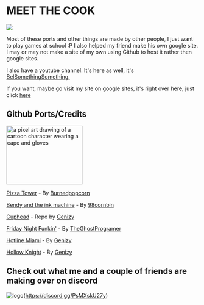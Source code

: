 # MEET THE COOK

<img src="https://lh3.googleusercontent.com/sitesv/AICyYdaMEOr0MOYLRO8FFzyP83idldbOWUrib31keDRHxfKwVkfBXT6leK3-cUmb3aNXgyOhTuTRn6nXmtx8DSfJvuARCBZbyut4Xg5EgqR-gdElwIJyLV_KLka0WqVU5xZ8W50wkVxyXDOMEbuVcoK4E-Asgk8RNWXFD9LLCkO9_M2TKqXA5oeym9xi89HRqKd4sN995oeXQlTaZ7CHfbO0h6tO4C_13pI6Es0vw5Y=w1280" class="CENy8b" role="img">

Most of these ports and other things are made by other people, I just want to play games at school :P
I also helped my friend make his own google site. I may or may not make a site of my own using Github to host it rather then google sites.

I also have a youtube channel. It's here as well, it's [BelSomethingSomething.](https://www.youtube.com/@Belgaminglol)

If you want, maybe go visit my site on google sites, it's right over here, just click [here](https://sites.google.com/online.houstonisd.org/the-noises-game-store/update-logs)

## Github Ports/Credits

<img src="https://media.tenor.com/0gNuAJcU-R4AAAAi/noise-the-noise.gif" width="200" height="154" alt="a pixel art drawing of a cartoon character wearing a cape and gloves" fetchpriority="high" style="max-width: 324px; background-color: unset;">

[Pizza Tower](https://github.com/Belcrafting/Pizza-Tower) - By [Burnedpopcorn](https://github.com/burnedpopcorn)

[Bendy and the ink machine](https://github.com/Belcrafting/Bendy-And-The-Ink-Machine) - By [98cornbin](https://98cornbin.netlify.app/)

[Cuphead](https://github.com/Belcrafting/cuphead) - Repo by [Genizy](https://github.com/genizy)

[Friday Night Funkin'](https://github.com/Belcrafting/Funkin) - By [TheGhostProgramer](https://github.com/GhostTheProgramer)

[Hotline Miami](https://github.com/Belcrafting/hotline-miami) - By [Genizy](https://github.com/genizy)

[Hollow Knight](https://github.com/Belcrafting/hollow-knight) - By [Genizy](https://github.com/genizy)

## Check out what me and a couple of friends are making over on discord

<img src="https://camo.githubusercontent.com/22e8961f8e2bb5aac0031afae9b1df2f9c7656c7a3c20d4e1f82dbbfb451bdc5/68747470733a2f2f646973636f72646170702e636f6d2f6173736574732f66633062303166653130613062386336303266623031303664383138396439622e706e67" alt="logo" data-canonical-src="https://discordapp.com/assets/fc0b01fe10a0b8c602fb0106d8189d9b.png" style="max-width: 100%;">(https://discord.gg/PsMXskU27y)
